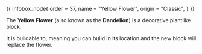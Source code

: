 {{ infobox_node{
	order = 37,
	name = "Yellow Flower",
	origin = "Classic",
} }}

The **Yellow Flower** (also known as the **Dandelion**) is a decorative plantlike block.

It is buildable to, meaning you can build in its location and the new block will replace the flower.
